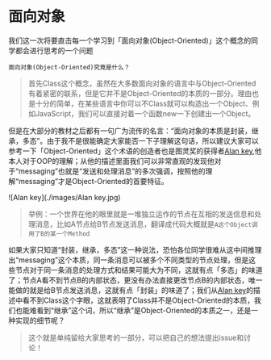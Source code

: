 # 面向对象

我们这一次将要直击每一个学习到「面向对象(Object-Oriented)」这个概念的同学都会进行思考的一个问题

`面向对象(Object-Oriented)究竟是什么？`

> 首先Class这个概念，虽然在大多数面向对象的语言中与Object-Oriented有着紧密的联系，但是它并不是Object-Oriented的本质的一部分。理由也是十分的简单，在某些语言中你可以不Class就可以构造出一个Object、例如JavaScript，我们可以直接对着一个函数new一下创建出一个Object。

但是在大部分的教材之后都有一句广为流传的名言：“面向对象的本质是封装，继承，多态”。由于我不是很能确定大家能否一下子理解这句话，所以建议大家可以参考一下「Object-Oriented」这个术语的创造者也是图灵奖的获得者[Alan key](https://en.wikipedia.org/wiki/Alan_Kay),他本人对于OOP的理解；从他的描述里面我们可以非常直观的发现他对于“messaging”也就是“发送和处理消息”的多次强调，按照他的理解“messaging”才是Object-Oriented的首要特征。

![Alan key](./images/Alan key.jpg)

> 举例：一个世界在他的眼里就是一堆独立运作的节点在互相的发送信息和处理消息，比如A节点给B节点发送消息，翻译成代码大概就是`A这个Object调用了B的某一个Method`

如果大家只知道“封装，继承，多态”这一种说法，恐怕各位同学很难从这中间推理出“messaging”这个本质，同一条消息可以被多个不同类型的节点处理，但是这些节点对于同一条消息的处理方式和结果可能大为不同，这就有点「多态」的味道了；节点A看不到节点B的内部状态，更没有办法直接更改节点B的内部状态，唯一能做的就是给B节点发送消息，这就有点「封装」的味道了；我们从[Alan key](https://en.wikipedia.org/wiki/Alan_Kay)的描述中看不到Class这个字眼，这就表明了Class并不是Object-Oriented的本质，我们也能难看到“继承”这个词，所以“继承”是Object-Oriented的本质之一，还是一种实现的细节呢？

> 这个就是单纯留给大家思考的一部分，可以把自己的想法提出issue和讨论！


